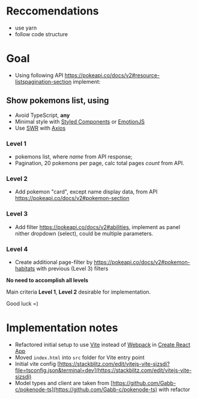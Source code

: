 # Reccomendations

- use yarn
- follow code structure

# Goal

- Using following API https://pokeapi.co/docs/v2#resource-listspagination-section implement:

## Show pokemons list, using

- Avoid TypeScript, **any**
- Minimal style with [Styled Components](https://styled-components.com/) or [EmotionJS](https://emotion.sh/docs/styled)
- Use [SWR](https://swr.vercel.app/) with [Axios](https://github.com/axios/axios)

### Level 1

- pokemons list, where _name_ from API response;
- Pagination, 20 pokemons per page, calc total pages _count_ from API.

### Level 2

- Add pokemon "card", except name display data, from API https://pokeapi.co/docs/v2#pokemon-section

### Level 3

- Add filter https://pokeapi.co/docs/v2#abilities, implement as panel nither dropdown (select), could be multiple parameters.

### Level 4

- Create additional page-filter by https://pokeapi.co/docs/v2#pokemon-habitats with previous (Level 3) filters

**No need to accomplish all levels**

Main criteria **Level 1**, **Level 2** desirable for implementation.

Good luck =)

# Implementation notes

- Refactored initial setup to use [Vite](https://vitejs.dev/) instead of [Webpack](https://webpack.js.org/) in [Create React App](https://create-react-app.dev/)
- Moved `index.html` into `src` folder for Vite entry point
- Initial vite config [https://stackblitz.com/edit/vitejs-vite-sizsdi?file=tsconfig.json&terminal=dev](https://stackblitz.com/edit/vitejs-vite-sizsdi)
- Model types and client are taken from [https://github.com/Gabb-c/pokenode-ts](https://github.com/Gabb-c/pokenode-ts) with refactor